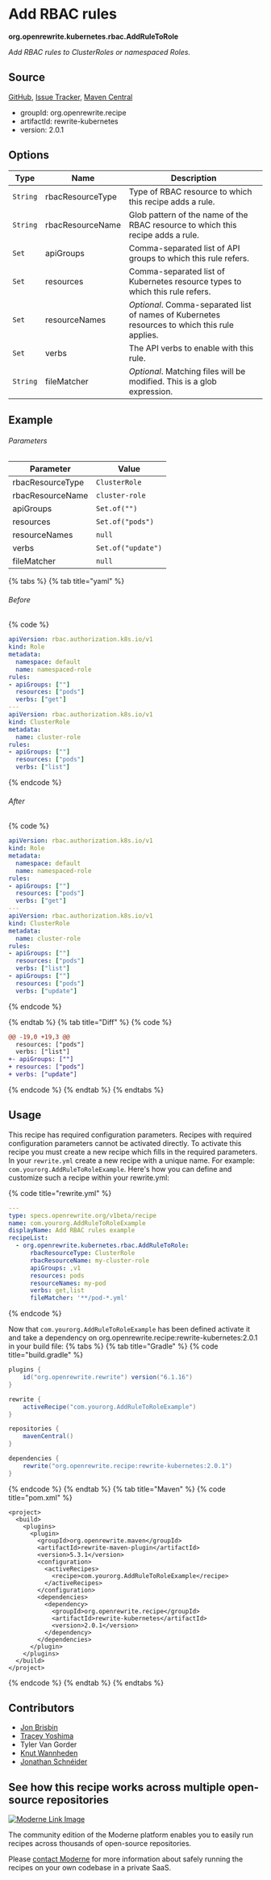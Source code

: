 # Add RBAC rules

**org.openrewrite.kubernetes.rbac.AddRuleToRole**

_Add RBAC rules to ClusterRoles or namespaced Roles._

## Source

[GitHub](https://github.com/openrewrite/rewrite-kubernetes/blob/main/src/main/java/org/openrewrite/kubernetes/rbac/AddRuleToRole.java), [Issue Tracker](https://github.com/openrewrite/rewrite-kubernetes/issues), [Maven Central](https://central.sonatype.com/artifact/org.openrewrite.recipe/rewrite-kubernetes/2.0.1/jar)

* groupId: org.openrewrite.recipe
* artifactId: rewrite-kubernetes
* version: 2.0.1

## Options

| Type | Name | Description |
| -- | -- | -- |
| `String` | rbacResourceType | Type of RBAC resource to which this recipe adds a rule. |
| `String` | rbacResourceName | Glob pattern of the name of the RBAC resource to which this recipe adds a rule. |
| `Set` | apiGroups | Comma-separated list of API groups to which this rule refers. |
| `Set` | resources | Comma-separated list of Kubernetes resource types to which this rule refers. |
| `Set` | resourceNames | *Optional*. Comma-separated list of names of Kubernetes resources to which this rule applies. |
| `Set` | verbs | The API verbs to enable with this rule. |
| `String` | fileMatcher | *Optional*. Matching files will be modified. This is a glob expression. |

## Example

###### Parameters
| Parameter | Value |
| -- | -- |
|rbacResourceType|`ClusterRole`|
|rbacResourceName|`cluster-role`|
|apiGroups|`Set.of("")`|
|resources|`Set.of("pods")`|
|resourceNames|`null`|
|verbs|`Set.of("update")`|
|fileMatcher|`null`|


{% tabs %}
{% tab title="yaml" %}

###### Before
{% code %}
```yaml
apiVersion: rbac.authorization.k8s.io/v1
kind: Role
metadata:
  namespace: default
  name: namespaced-role
rules:
- apiGroups: [""]
  resources: ["pods"]
  verbs: ["get"]
---
apiVersion: rbac.authorization.k8s.io/v1
kind: ClusterRole
metadata:
  name: cluster-role
rules:
- apiGroups: [""]
  resources: ["pods"]
  verbs: ["list"]
```
{% endcode %}

###### After
{% code %}
```yaml
apiVersion: rbac.authorization.k8s.io/v1
kind: Role
metadata:
  namespace: default
  name: namespaced-role
rules:
- apiGroups: [""]
  resources: ["pods"]
  verbs: ["get"]
---
apiVersion: rbac.authorization.k8s.io/v1
kind: ClusterRole
metadata:
  name: cluster-role
rules:
- apiGroups: [""]
  resources: ["pods"]
  verbs: ["list"]
- apiGroups: [""]
  resources: ["pods"]
  verbs: ["update"]
```
{% endcode %}

{% endtab %}
{% tab title="Diff" %}
{% code %}
```diff
@@ -19,0 +19,3 @@
  resources: ["pods"]
  verbs: ["list"]
+- apiGroups: [""]
+ resources: ["pods"]
+ verbs: ["update"]

```
{% endcode %}
{% endtab %}
{% endtabs %}


## Usage

This recipe has required configuration parameters. Recipes with required configuration parameters cannot be activated directly. To activate this recipe you must create a new recipe which fills in the required parameters. In your `rewrite.yml` create a new recipe with a unique name. For example: `com.yourorg.AddRuleToRoleExample`.
Here's how you can define and customize such a recipe within your rewrite.yml:

{% code title="rewrite.yml" %}
```yaml
---
type: specs.openrewrite.org/v1beta/recipe
name: com.yourorg.AddRuleToRoleExample
displayName: Add RBAC rules example
recipeList:
  - org.openrewrite.kubernetes.rbac.AddRuleToRole:
      rbacResourceType: ClusterRole
      rbacResourceName: my-cluster-role
      apiGroups: ,v1
      resources: pods
      resourceNames: my-pod
      verbs: get,list
      fileMatcher: '**/pod-*.yml'
```
{% endcode %}

Now that `com.yourorg.AddRuleToRoleExample` has been defined activate it and take a dependency on org.openrewrite.recipe:rewrite-kubernetes:2.0.1 in your build file:
{% tabs %}
{% tab title="Gradle" %}
{% code title="build.gradle" %}
```groovy
plugins {
    id("org.openrewrite.rewrite") version("6.1.16")
}

rewrite {
    activeRecipe("com.yourorg.AddRuleToRoleExample")
}

repositories {
    mavenCentral()
}

dependencies {
    rewrite("org.openrewrite.recipe:rewrite-kubernetes:2.0.1")
}
```
{% endcode %}
{% endtab %}
{% tab title="Maven" %}
{% code title="pom.xml" %}
```markup
<project>
  <build>
    <plugins>
      <plugin>
        <groupId>org.openrewrite.maven</groupId>
        <artifactId>rewrite-maven-plugin</artifactId>
        <version>5.3.1</version>
        <configuration>
          <activeRecipes>
            <recipe>com.yourorg.AddRuleToRoleExample</recipe>
          </activeRecipes>
        </configuration>
        <dependencies>
          <dependency>
            <groupId>org.openrewrite.recipe</groupId>
            <artifactId>rewrite-kubernetes</artifactId>
            <version>2.0.1</version>
          </dependency>
        </dependencies>
      </plugin>
    </plugins>
  </build>
</project>
```
{% endcode %}
{% endtab %}
{% endtabs %}

## Contributors
* [Jon Brisbin](mailto:jon@jbrisbin.com)
* [Tracey Yoshima](mailto:tracey.yoshima@gmail.com)
* Tyler Van Gorder
* [Knut Wannheden](mailto:knut.wannheden@gmail.com)
* [Jonathan Schnéider](mailto:jkschneider@gmail.com)


## See how this recipe works across multiple open-source repositories

[![Moderne Link Image](/.gitbook/assets/ModerneRecipeButton.png)](https://app.moderne.io/recipes/org.openrewrite.kubernetes.rbac.AddRuleToRole)

The community edition of the Moderne platform enables you to easily run recipes across thousands of open-source repositories.

Please [contact Moderne](https://moderne.io/product) for more information about safely running the recipes on your own codebase in a private SaaS.
